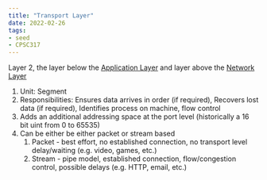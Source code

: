 ```yaml
---
title: "Transport Layer"
date: 2022-02-26
tags:
- seed
- CPSC317
---
```


Layer 2, the layer below the [Application Layer](thoughts/Application%20Layer.md) and layer above the [Network Layer](thoughts/Network%20Layer.md)

1. Unit: Segment
2. Responsibilities: Ensures data arrives in order (if required), Recovers lost data (if required), Identifies process on machine, flow control
3. Adds an additional addressing space at the port level (historically a 16 bit uint from 0 to 65535)
4. Can be either be either packet or stream based
	1. Packet - best effort, no established connection, no transport level delay/waiting (e.g. video, games, etc.)
	2. Stream - pipe model, established connection, flow/congestion control, possible delays (e.g. HTTP, email, etc.)